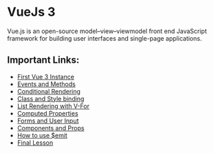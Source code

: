 # VueJs 3
Vue.js is an open-source model–view–viewmodel front end JavaScript framework for building user interfaces and single-page applications.

## Important Links:
- <a href="https://github.com/virenribadiya/VueJs_3/tree/main/01.First%20Vue%203%20Instance" > First Vue 3 Instance </a>
- <a href="https://github.com/virenribadiya/VueJs_3/tree/main/02.Events%20and%20Methods" > Events and Methods </a>
- <a href="https://github.com/virenribadiya/VueJs_3/tree/main/03.Conditional%20Rendering" > Conditional Rendering </a>
- <a href="https://github.com/virenribadiya/VueJs_3/tree/main/04.Class%20and%20Style%20binding" > Class and Style binding </a>
- <a href="https://github.com/virenribadiya/VueJs_3/tree/main/05.List%20Rendering%20with%20V-For" > List Rendering with V-For </a>
- <a href="https://github.com/virenribadiya/VueJs_3/tree/main/06.Computed%20Properties" > Computed Properties </a>
- <a href="https://github.com/virenribadiya/VueJs_3/tree/main/07.Forms%20and%20User%20Input" > Forms and User Input </a>
- <a href="https://github.com/virenribadiya/VueJs_3/tree/main/08.Components%20and%20Props" > Components and Props </a>
- <a href="https://github.com/virenribadiya/VueJs_3/tree/main/09.How%20to%20use%20%24emit" > How to use $emit </a>
- <a href="#" > Final Lesson </a>
